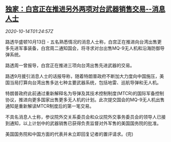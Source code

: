 <!--1602642198000-->
[独家：白宫正在推进另外两项对台武器销售交易--消息人士](https://cn.reuters.com/article/wh-tw-weapon-sale-1014-idCNKBS26Z03Y)
------

<div><i>2020-10-14T01:24:57Z</i></div><p>路透华盛顿10月13日 - 五名熟悉情况的消息人士称，白宫正在推进向台湾出售更多先进军事装备，白宫周二通知国会，将寻求对台出售MQ-9无人机和沿海防御导弹系统。</p><p>路透周一曾报导，白宫正在推进三项向台湾出售先进武器的交易。</p><p>路透9月援引消息人士的话报导称，随着特朗普政府不断加大力度向中国施压，美国当局打算向台湾出售多达七种主要武器系统，包括地雷、巡航导弹和无人机。</p><p>特朗普政府此前通过重新解释名为导弹及其技术控制制度(MTCR)的国际军备控制协议，推进向更多国家出售更多无人机的计划。此次提交国会的MQ-9无人机出售通知是重新解读MTCR制度后的第一笔交易。</p><p>不具名消息人士称，参议院外交关系委员会和众议院外交事务委员会的领导人已接到通知，以上计划中的武器销售已获得负责监督对外军售的美国国务院的批准。</p><p>美国国务院和中国方面的代表并未立即回复记者的置评请求。(完)</p>
